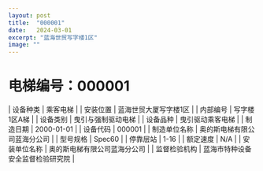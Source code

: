 ```yaml
---
layout: post
title:  "000001"
date:   2024-03-01
excerpt: "蓝海世贸写字楼1区"
image: ""
---
```


# 电梯编号：000001

| 设备种类     | 乘客电梯                             |
| 安装位置     | 蓝海世贸大厦写字楼1区                 |
| 内部编号     | 写字楼1区A梯                 |
| 设备类别     | 曳引与强制驱动电梯               |
| 设备品种     | 曳引驱动乘客电梯                 |
| 制造日期     | 2000-01-01                 |
| 设备代码     | 000001                  |
| 制造单位名称 | 奥的斯电梯有限公司蓝海分公司             |
| 型号规格     | Spec60                           |
| 停靠层站     | 1-16                           |
| 额定速度     | N/A                           |
| 安装单位名称 | 奥的斯电梯有限公司蓝海分公司 |
| 监督检验机构 | 蓝海市特种设备安全监督检验研究院 |

